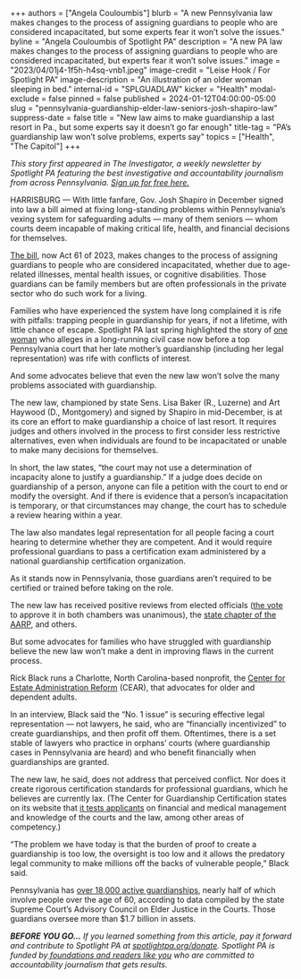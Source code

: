+++
authors = ["Angela Couloumbis"]
blurb = "A new Pennsylvania law makes changes to the process of assigning guardians to people who are considered incapacitated, but some experts fear it won’t solve the issues."
byline = "Angela Couloumbis of Spotlight PA"
description = "A new PA law makes changes to the process of assigning guardians to people who are considered incapacitated, but experts fear it won’t solve issues."
image = "2023/04/01j4-1f5h-h4sq-vnb1.jpeg"
image-credit = "Leise Hook / For Spotlight PA"
image-description = "An illustration of an older woman sleeping in bed."
internal-id = "SPLGUADLAW"
kicker = "Health"
modal-exclude = false
pinned = false
published = 2024-01-12T04:00:00-05:00
slug = "pennsylvania-guardianship-elder-law-seniors-josh-shapiro-law"
suppress-date = false
title = "New law aims to make guardianship a last resort in Pa., but some experts say it doesn’t go far enough"
title-tag = "PA’s guardianship law won’t solve problems, experts say"
topics = ["Health", "The Capitol"]
+++

<em>This story first appeared in The Investigator, a weekly newsletter by Spotlight PA featuring the best investigative and accountability journalism from across Pennsylvania. </em><a href="https://www.spotlightpa.org/newsletters"><em>Sign up for free here.</em></a><em></em>

HARRISBURG — With little fanfare, Gov. Josh Shapiro in December signed into law a bill aimed at fixing long-standing problems within Pennsylvania’s vexing system for safeguarding adults — many of them seniors — whom courts deem incapable of making critical life, health, and financial decisions for themselves.

<a href="https://www.legis.state.pa.us/cfdocs/billinfo/billinfo.cfm?syear=2023&amp;sind=0&amp;body=S&amp;type=B&amp;bn=506">The bill</a>, now Act 61 of 2023, makes changes to the process of assigning guardians to people who are considered incapacitated, whether due to age-related illnesses, mental health issues, or cognitive disabilities. Those guardians can be family members but are often professionals in the private sector who do such work for a living.

<script src="https://www.spotlightpa.org/embed.js" async></script><div data-spl-embed-version="1" data-spl-src="https://www.spotlightpa.org/embeds/newsletter/"></div>

Families who have experienced the system have long complained it is rife with pitfalls: trapping people in guardianship for years, if not a lifetime, with little chance of escape. Spotlight PA last spring highlighted the story of <a href="https://www.spotlightpa.org/news/2023/04/pa-guardianship-laws-senior-protections-penny-raffa/">one woman</a> who alleges in a long-running civil case now before a top Pennsylvania court that her late mother’s guardianship (including her legal representation) was rife with conflicts of interest.

And some advocates believe that even the new law won’t solve the many problems associated with guardianship.

The new law, championed by state Sens. Lisa Baker (R., Luzerne) and Art Haywood (D., Montgomery) and signed by Shapiro in mid-December, is at its core an effort to make guardianship a choice of last resort. It requires judges and others involved in the process to first consider less restrictive alternatives, even when individuals are found to be incapacitated or unable to make many decisions for themselves.

In short, the law states, “the court may not use a determination of incapacity alone to justify a guardianship.” If a judge does decide on guardianship of a person, anyone can file a petition with the court to end or modify the oversight. And if there is evidence that a person’s incapacitation is temporary, or that circumstances may change, the court has to schedule a review hearing within a year.

The law also mandates legal representation for all people facing a court hearing to determine whether they are competent. And it would require professional guardians to pass a certification exam administered by a national guardianship certification organization.

As it stands now in Pennsylvania, those guardians aren’t required to be certified or trained before taking on the role.

The new law has received positive reviews from elected officials (<a href="https://www.legis.state.pa.us/cfdocs/billinfo/bill_votes.cfm?syear=2023&amp;sind=0&amp;body=S&amp;type=B&amp;bn=506">the vote</a> to approve it in both chambers was unanimous), the <a href="https://states.aarp.org/pennsylvania/governor-signs-landmark-legislation-advocated-by-aarp-pennsylvania">state chapter of the AARP</a>, and others.

But some advocates for families who have struggled with guardianship believe the new law won’t make a dent in improving flaws in the current process.

Rick Black runs a Charlotte, North Carolina-based nonprofit, the <a href="https://www.cearjustice.org/">Center for Estate Administration Reform</a> (CEAR), that advocates for older and dependent adults.

In an interview, Black said the “No. 1 issue” is securing effective legal representation — not lawyers, he said, who are “financially incentivized” to create guardianships, and then profit off them. Oftentimes, there is a set stable of lawyers who practice in orphans’ courts (where guardianship cases in Pennsylvania are heard) and who benefit financially when guardianships are granted.

The new law, he said, does not address that perceived conflict. Nor does it create rigorous certification standards for professional guardians, which he believes are currently lax. (The Center for Guardianship Certification states on its website that <a href="https://guardianshipcert.org/wp-content/uploads/2023/03/NCG-CORE-COMPETENCIES.pdf">it tests applicants</a> on financial and medical management and knowledge of the courts and the law, among other areas of competency.)

<script src="https://www.spotlightpa.org/embed.js" async></script><div data-spl-embed-version="1" data-spl-src="https://www.spotlightpa.org/embeds/donate/"></div>

“The problem we have today is that the burden of proof to create a guardianship is too low, the oversight is too low and it allows the predatory legal community to make millions off the backs of vulnerable people,” Black said.

Pennsylvania has <a href="https://www.pacourts.us/Storage/media/pdfs/20220915/194105-pasupremecourtadvisorycouncilreleaseslatestprogressreportanddataonelderabuseandguardianship.pdf">over 18,000 active guardianships</a>, nearly half of which involve people over the age of 60, according to data compiled by the state Supreme Court’s Advisory Council on Elder Justice in the Courts. Those guardians oversee more than $1.7 billion in assets.

<strong><em>BEFORE YOU GO…</em></strong><em> If you learned something from this article, pay it forward and contribute to Spotlight PA at </em><a href="http://spotlightpa.org/donate"><em>spotlightpa.org/donate</em></a><em>. Spotlight PA is funded by</em><a href="https://www.spotlightpa.org/support"><em> foundations and readers like you</em></a><em> who are committed to accountability journalism that gets results.</em>


